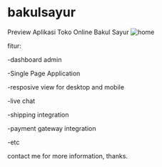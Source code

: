 # bakulsayur
Preview Aplikasi Toko Online Bakul Sayur
![home](https://user-images.githubusercontent.com/56844763/232396417-813b43fa-c271-42dc-b54a-6780e9e178a9.png)

fitur:

-dashboard admin

-Single Page Application

-resposive view for desktop and mobile

-live chat

-shipping integration

-payment gateway integration

-etc

contact me for more information, thanks.
